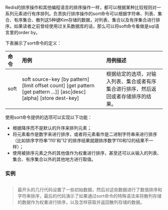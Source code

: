 Redis的排序操作和其他编程语言的排序操作一样，都可以根据某种比较规则对一系列元素进行有序排列。负责执行排序操作的sort命令可以根据字符串、列表、集合、有序集合、散列这5种键Kim存储的数据，对列表、集合以及有序集合进行排序。如果读者之前曾经使用过关系数据库的话，那么可以将soft命令看做是sql语言里的order by。

下表展示了sort命令的定义：

| 命令 | 用例 | 用例描述 |
| :--- | :--- | :--- |
| soft | soft source-key  \[by pattern\]  \[limit offset count\] \[get pattern \[get pattern ...\]\] \[asc\|desc\] \[alpha\] \[store dest-key\] | 根据给定的选项，对输入列表、集合或者有序集合进行排序，然后返回或者存储排序的结果。 |

使用sort命令提供的选项可以实现以下功能：

* 根据降序而不是默认的升序来排列元素；
* 将元素看作是数字来进行排序，或者将元素看作是二进制字符串来进行排序（比如排序字符串'110'和'12'的排序结果就跟排序数字110和12的结果不一样）；
* 使用被排序元素之外的其他值作为权重进行排序，甚至还可以从输入的列表、集合、有序集合以外的其他地方进行取值。

### 实例

```

```

> 最开头的几行代码设置了一些初始数据，然后对这些数据进行了数值排序和字符串排序，最后的代码演示了如果通过sort命令的特殊语法来将散列存储的数据作为权重进行排序，以及怎样获取并返回散列存储的数据。



